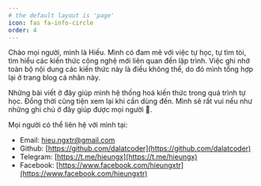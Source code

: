 ```yaml
---
# the default layout is 'page'
icon: fas fa-info-circle
order: 4
---
```


Chào mọi người, mình là Hiếu. Mình có đam mê
với việc tự học, tự tìm tòi, tìm hiểu các kiến thức công nghệ mới liên
quan đến lập trình. Việc ghi nhớ
toàn bộ nội dung các kiến thức này là điều không thể, do đó mình tổng hợp
lại ở trang blog cá nhân này.

Những bài viết ở đây giúp mình hệ thống hoá kiến thức trong quá trình
tự học. Đồng thời cũng tiện xem lại khi cần dùng đến. Mình sẽ rất
vui nếu như những ghi chú ở đây giúp được mọi người 🚀.

Mọi người có thể liên hệ với mình tại:

- Email: [hieu.ngxtr@gmail.com](mailto:hieu.ngxtr@gmail.com)
- Github: [https://github.com/dalatcoder](https://github.com/dalatcoder)
- Telegram: [https://t.me/hieungx](https://t.me/hieungx)
- Facebook: [https://www.facebook.com/hieungxtr](https://www.facebook.com/hieungxtr)
